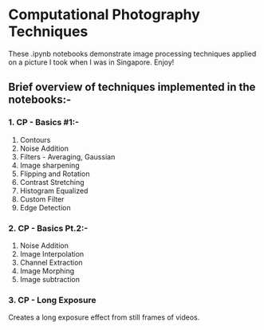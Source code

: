 # Computational Photography Techniques

These .ipynb notebooks demonstrate image processing techniques applied on a picture I took when I was in Singapore. Enjoy!

## Brief overview of techniques implemented in the notebooks:-

### 1. CP - Basics #1:-

1. Contours
2. Noise Addition
3. Filters - Averaging, Gaussian
4. Image sharpening
5. Flipping and Rotation
6. Contrast Stretching
7. Histogram Equalized
8. Custom Filter
9. Edge Detection

### 2. CP - Basics Pt.2:-

1. Noise Addition
2. Image Interpolation
3. Channel Extraction
4. Image Morphing
5. Image subtraction

### 3. CP - Long Exposure

Creates a long exposure effect from still frames of videos.




